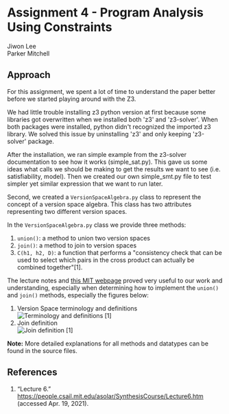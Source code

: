 

# Assignment 4 - Program Analysis Using Constraints

Jiwon Lee <br>
Parker Mitchell


## Approach
For this assignment, we spent a lot of time to understand the paper better before we started playing around with the Z3. 

We had little trouble installing z3 python version at first because some libraries got overwritten when we installed both 'z3' and 'z3-solver'. When both packages were installed, python didn't recognized the imported z3 library. We solved this issue by uninstalling 'z3' and only keeping 'z3-solver' package. 

After the installation, we ran simple example from the z3-solver documentation to see how it works (simple_sat.py). This gave us some ideas what calls we should be making to get the results we want to see (i.e. satisfiability, model). Then we created our own simple_smt.py file to test simpler yet similar expression that we want to run later. 

Second, we created a `VersionSpaceAlgebra.py` class to represent the concept of a version space algebra. This class has two attributes representing two different version spaces.

In the `VersionSpaceAlgebra.py` class we provide three methods:

1. `union()`: a method to union two version spaces
2. `join()`: a method to join to version spaces
3. `C(h1, h2, D)`: a function that performs a "consistency check that can be used to select which pairs in the cross product can actually be combined together"[1].

The lecture notes and [this MIT webpage](https://people.csail.mit.edu/asolar/SynthesisCourse/Lecture6.htm) proved very useful to our work and understanding, especially when determining how to implement the `union()` and `join()` methods, especially the figures below:

1. Version Space terminology and definitions <br> ![Terminology and definitions](images/vsf.png) [1]
2. Join definition <br> ![Join definition](images/join.png) [1]

__Note:__ More detailed explanations for all methods and datatypes can be found in the source files.


## References
1. “Lecture 6.” https://people.csail.mit.edu/asolar/SynthesisCourse/Lecture6.htm (accessed Apr. 19, 2021).

